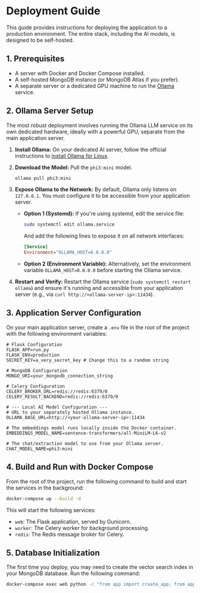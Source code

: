 # Deployment Guide

This guide provides instructions for deploying the application to a production environment. The entire stack, including the AI models, is designed to be self-hosted.

## 1. Prerequisites

- A server with Docker and Docker Compose installed.
- A self-hosted MongoDB instance (or MongoDB Atlas if you prefer).
- A separate server or a dedicated GPU machine to run the [Ollama](https://ollama.com/) service.

## 2. Ollama Server Setup

The most robust deployment involves running the Ollama LLM service on its own dedicated hardware, ideally with a powerful GPU, separate from the main application server.

1.  **Install Ollama:** On your dedicated AI server, follow the official instructions to [install Ollama for Linux](https://github.com/ollama/ollama/blob/main/docs/linux.md).

2.  **Download the Model:** Pull the `phi3:mini` model.
    ```bash
    ollama pull phi3:mini
    ```

3.  **Expose Ollama to the Network:** By default, Ollama only listens on `127.0.0.1`. You must configure it to be accessible from your application server. 
    - **Option 1 (Systemd):** If you're using systemd, edit the service file:
      ```bash
      sudo systemctl edit ollama.service
      ```
      And add the following lines to expose it on all network interfaces:
      ```ini
      [Service]
      Environment="OLLAMA_HOST=0.0.0.0"
      ```
    - **Option 2 (Environment Variable):** Alternatively, set the environment variable `OLLAMA_HOST=0.0.0.0` before starting the Ollama service.

4.  **Restart and Verify:** Restart the Ollama service (`sudo systemctl restart ollama`) and ensure it's running and accessible from your application server (e.g., via `curl http://<ollama-server-ip>:11434`).

## 3. Application Server Configuration

On your main application server, create a `.env` file in the root of the project with the following environment variables:

```
# Flask Configuration
FLASK_APP=run.py
FLASK_ENV=production
SECRET_KEY=a_very_secret_key # Change this to a random string

# MongoDB Configuration
MONGO_URI=your_mongodb_connection_string

# Celery Configuration
CELERY_BROKER_URL=redis://redis:6379/0
CELERY_RESULT_BACKEND=redis://redis:6379/0

# --- Local AI Model Configuration ---
# URL to your separately hosted Ollama instance.
OLLAMA_BASE_URL=http://<your-ollama-server-ip>:11434

# The embeddings model runs locally inside the Docker container.
EMBEDDINGS_MODEL_NAME=sentence-transformers/all-MiniLM-L6-v2

# The chat/extraction model to use from your Ollama server.
CHAT_MODEL_NAME=phi3:mini
```

## 4. Build and Run with Docker Compose

From the root of the project, run the following command to build and start the services in the background:

```bash
docker-compose up --build -d
```

This will start the following services:

- `web`: The Flask application, served by Gunicorn.
- `worker`: The Celery worker for background processing.
- `redis`: The Redis message broker for Celery.

## 5. Database Initialization

The first time you deploy, you may need to create the vector search index in your MongoDB database. Run the following command:

```bash
docker-compose exec web python -c "from app import create_app; from app.database import init_db; app, _ = create_app(); init_db(app)"
```
